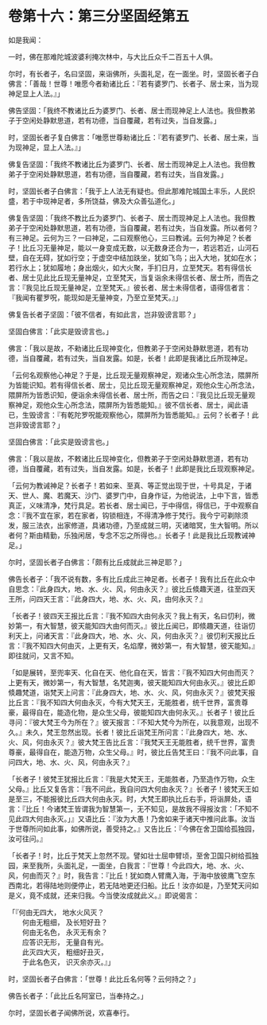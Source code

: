 # 卷第十六：第三分坚固经第五

如是我闻：

一时，佛在那难陀城波婆利掩次林中，与大比丘众千二百五十人俱。

尔时，有长者子，名曰坚固，来诣佛所，头面礼足，在一面坐。时，坚固长者子白佛言：「善哉！世尊！唯愿今者勑诸比丘：『若有婆罗门、长者子、居士来，当为现神足显上人法。』」

佛告坚固：「我终不教诸比丘为婆罗门、长者、居士而现神足上人法也。我但教弟子于空闲处静默思道，若有功德，当自覆藏，若有过失，当自发露。」

时，坚固长者子复白佛言：「唯愿世尊勑诸比丘：『若有婆罗门、长者、居士来，当为现神足，显上人法。』」

佛复告坚固：「我终不教诸比丘为婆罗门、长者、居士而现神足上人法也。我但教弟子于空闲处静默思道，若有功德，当自覆藏，若有过失，当自发露。」

时，坚固长者子白佛言：「我于上人法无有疑也。但此那难陀城国土丰乐，人民炽盛，若于中现神足者，多所饶益，佛及大众善弘道化。」

佛复告坚固：「我终不教比丘为婆罗门、长者子、居士而现神足上人法也。我但教弟子于空闲处静默思道，若有功德，当自覆藏，若有过失，当自发露。所以者何？有三神足。云何为三？一曰神足，二曰观察他心，三曰教诫。云何为神足？长者子！比丘习无量神足，能以一身变成无数，以无数身还合为一，若远若近，山河石壁，自在无碍，犹如行空；于虚空中结加趺坐，犹如飞鸟；出入大地，犹如在水；若行水上；犹如履地；身出烟火，如大火聚，手扪日月，立至梵天。若有得信长者、居士见此比丘现无量神足，立至梵天，当复诣余未得信长者、居士所，而告之言：『我见比丘现无量神足，立至梵天。』彼长者、居士未得信者，语得信者言：『我闻有瞿罗呪，能现如是无量神变，乃至立至梵天。』」

佛复告长者子坚固：「彼不信者，有如此言，岂非毁谤言耶？」

坚固白佛言：「此实是毁谤言也。」

佛言：「我以是故，不勑诸比丘现神变化，但教弟子于空闲处静默思道，若有功德，当自覆藏，若有过失，当自发露。如是，长者！此即是我诸比丘所现神足。

「云何名观察他心神足？于是，比丘现无量观察神足，观诸众生心所念法，隈屏所为皆能识知。若有得信长者、居士，见比丘现无量观察神足，观他众生心所念法，隈屏所为皆悉识知，便诣余未得信长者、居士所，而告之曰：『我见比丘现无量观察神足，观他众生心所念法，隈屏所为皆悉能知。』彼不信长者、居士，闻此语已，生毁谤言：『有乾陀罗呪能观察他心，隈屏所为皆悉能知。』云何？长者子！此岂非毁谤言耶？」

坚固白佛言：「此实是毁谤言也。」

佛言：「我以是故，不敕诸比丘现神变化，但教弟子于空闲处静默思道，若有功德，当自覆藏，若有过失，当自发露。如是，长者子！此即是我比丘现观察神足。

「云何为教诫神足？长者子！若如来、至真、等正觉出现于世，十号具足，于诸天、世人、魔、若魔天、沙门、婆罗门中，自身作证，为他说法，上中下言，皆悉真正，义味清净，梵行具足。若长者、居士闻已，于中得信，得信已，于中观察自念：『我不宜在家，若在家者，钩锁相连，不得清净修于梵行。我今宁可剃除须发，服三法衣，出家修道，具诸功德，乃至成就三明，灭诸暗冥，生大智明。所以者何？斯由精勤，乐独闲居，专念不忘之所得也。』长者子！此是我比丘现教诫神足。」

尔时，坚固长者子白佛言：「颇有比丘成就此三神足耶？」

佛告长者子：「我不说有数，多有比丘成此三神足者。长者子！我有比丘在此众中自思念：『此身四大，地、水、火、风，何由永灭？』彼比丘倐趣天道，往至四天王所，问四天王言：『此身四大，地、水、火、风，由何永灭？』

「长者子！彼四天王报比丘言：『我不知四大由何永灭？我上有天，名曰忉利，微妙第一，有大智慧，彼天能知四大由何而灭。』彼比丘闻已，即倐趣天道，往诣忉利天上，问诸天言：『此身四大，地、水、火、风，何由永灭？』彼忉利天报比丘言：『我不知四大何由灭，上更有天，名焰摩，微妙第一，有大智慧，彼天能知。』即往就问，又言不知。

「如是展转，至兜率天、化自在天、他化自在天，皆言：『我不知四大何由而灭？上更有天，微妙第一，有大智慧，名梵迦夷，彼天能知四大何由永灭。』彼比丘即倐趣梵道，诣梵天上问言：『此身四大，地、水、火、风，何由永灭？』彼梵天报比丘言：『我不知四大何由永灭，今有大梵天王，无能胜者，统千世界，富贵尊豪，最得自在，能造化物，是众生父母，彼能知四大由何永灭。』长者子！彼比丘寻问：『彼大梵王今为所在？』彼天报言：『不知大梵今为所在，以我意观，出现不久。』未久，梵王忽然出现。长者！彼比丘诣梵王所问言：『此身四大，地、水、火、风，何由永灭？』彼大梵王告比丘言：『我梵天王无能胜者，统千世界，富贵尊豪，最得自在，能造万物，众生父母。』时，彼比丘告梵王曰：『我不问此事，自问四大，地、水、火、风，何由永灭？』

「长者子！彼梵王犹报比丘言：『我是大梵天王，无能胜者，乃至造作万物，众生父母。』比丘又复告言：『我不问此，我自问四大何由永灭？』长者子！彼梵天王如是至三，不能报彼比丘四大何由永灭。时，大梵王即执比丘右手，将诣屏处，语言：『比丘！今诸梵王皆谓我为智慧第一，无不知见，是故我不得报汝言：「不知不见此四大何由永灭。」』又语比丘：『汝为大愚！乃舍如来于诸天中推问此事。汝当于世尊所问如此事，如佛所说，善受持之。』又告比丘：『今佛在舍卫国给孤独园，汝可往问。』

「长者子！时，比丘于梵天上忽然不现。譬如壮士屈申臂顷，至舍卫国只树给孤独园，来至我所，头面礼足，一面坐，白我言：『世尊！今此四大，地、水、火、风，何由而灭？』时，我告言：『比丘！犹如商人臂鹰入海，于海中放彼鹰飞空东西南北，若得陆地则便停止，若无陆地更还归船。比丘！汝亦如是，乃至梵天问如是义，竟不成就，还来归我。今当使汝成就此义。』即说偈言：

「『何由无四大， 地水火风灭？\
　　何由无粗细， 及长短好丑？\
　　何由无名色， 永灭无有余？\
　　应答识无形， 无量自有光。\
　　此灭四大灭， 粗细好丑灭，\
　　于此名色灭， 识灭余亦灭。』」

时，坚固长者子白佛言：「世尊！此比丘名何等？云何持之？」

佛告长者子：「此比丘名阿室已，当奉持之。」

尔时，坚固长者子闻佛所说，欢喜奉行。
